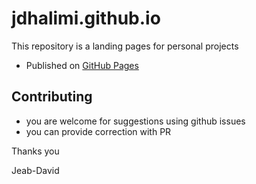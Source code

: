 # jdhalimi.github.io

This repository is a landing pages for personal projects

- Published on [GitHub Pages](https://jdhalimi.github.io/)

## Contributing

- you are welcome for suggestions using github issues
- you can provide correction with PR

Thanks you

Jeab-David



